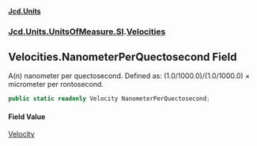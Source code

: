 #### [Jcd.Units](index.md 'index')
### [Jcd.Units.UnitsOfMeasure.SI](Jcd.Units.UnitsOfMeasure.SI.md 'Jcd.Units.UnitsOfMeasure.SI').[Velocities](Velocities.md 'Jcd.Units.UnitsOfMeasure.SI.Velocities')

## Velocities.NanometerPerQuectosecond Field

A(n) nanometer per quectosecond. Defined as: (1.0/1000.0)/(1.0/1000.0) × micrometer per rontosecond.

```csharp
public static readonly Velocity NanometerPerQuectosecond;
```

#### Field Value
[Velocity](Velocity.md 'Jcd.Units.UnitTypes.Velocity')